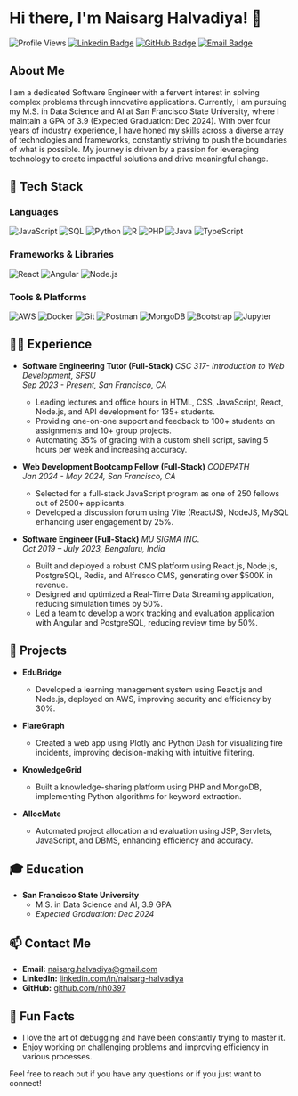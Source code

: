 # Hi there, I'm Naisarg Halvadiya! 👋

![Profile Views](https://komarev.com/ghpvc/?username=nh0397&color=blueviolet)
[![Linkedin Badge](https://img.shields.io/badge/-naisarg--halvadiya-blue?style=flat-square&logo=Linkedin&logoColor=white&link=https://www.linkedin.com/in/naisarg-halvadiya/)](https://www.linkedin.com/in/naisarg-halvadiya/)
[![GitHub Badge](https://img.shields.io/badge/-nh0397-181717?style=flat-square&logo=github&logoColor=white&link=https://github.com/nh0397)](https://github.com/nh0397)
[![Email Badge](https://img.shields.io/badge/-naisarg.halvadiya@gmail.com-c14438?style=flat-square&logo=Gmail&logoColor=white&link=mailto:naisarg.halvadiya@gmail.com)](mailto:naisarg.halvadiya@gmail.com)

## About Me

I am a dedicated Software Engineer with a fervent interest in solving complex problems through innovative applications. Currently, I am pursuing my M.S. in Data Science and AI at San Francisco State University, where I maintain a GPA of 3.9 (Expected Graduation: Dec 2024). With over four years of industry experience, I have honed my skills across a diverse array of technologies and frameworks, constantly striving to push the boundaries of what is possible. My journey is driven by a passion for leveraging technology to create impactful solutions and drive meaningful change.


## 🚀 Tech Stack

### Languages
![JavaScript](https://img.shields.io/badge/-JavaScript-black?style=flat-square&logo=javascript)
![SQL](https://img.shields.io/badge/-SQL-black?style=flat-square&logo=postgresql)
![Python](https://img.shields.io/badge/-Python-black?style=flat-square&logo=python)
![R](https://img.shields.io/badge/-R-black?style=flat-square&logo=r)
![PHP](https://img.shields.io/badge/-PHP-black?style=flat-square&logo=php)
![Java](https://img.shields.io/badge/-Java-black?style=flat-square&logo=java)
![TypeScript](https://img.shields.io/badge/-TypeScript-black?style=flat-square&logo=typescript)

### Frameworks & Libraries
![React](https://img.shields.io/badge/-React-black?style=flat-square&logo=react)
![Angular](https://img.shields.io/badge/-Angular-black?style=flat-square&logo=angular)
![Node.js](https://img.shields.io/badge/-Node.js-black?style=flat-square&logo=node.js)

### Tools & Platforms
![AWS](https://img.shields.io/badge/-AWS-black?style=flat-square&logo=amazon-aws)
![Docker](https://img.shields.io/badge/-Docker-black?style=flat-square&logo=docker)
![Git](https://img.shields.io/badge/-Git-black?style=flat-square&logo=git)
![Postman](https://img.shields.io/badge/-Postman-black?style=flat-square&logo=postman)
![MongoDB](https://img.shields.io/badge/-MongoDB-black?style=flat-square&logo=mongodb)
![Bootstrap](https://img.shields.io/badge/-Bootstrap-black?style=flat-square&logo=bootstrap)
![Jupyter](https://img.shields.io/badge/-Jupyter-black?style=flat-square&logo=jupyter)

## 👨‍💻 Experience

- **Software Engineering Tutor (Full-Stack)**
  *CSC 317- Introduction to Web Development, SFSU*  
  *Sep 2023 - Present, San Francisco, CA*  
  - Leading lectures and office hours in HTML, CSS, JavaScript, React, Node.js, and API development for 135+ students.
  - Providing one-on-one support and feedback to 100+ students on assignments and 10+ group projects.
  - Automating 35% of grading with a custom shell script, saving 5 hours per week and increasing accuracy.

- **Web Development Bootcamp Fellow (Full-Stack)**
  *CODEPATH*  
  *Jan 2024 - May 2024, San Francisco, CA*  
  - Selected for a full-stack JavaScript program as one of 250 fellows out of 2500+ applicants.
  - Developed a discussion forum using Vite (ReactJS), NodeJS, MySQL enhancing user engagement by 25%.

- **Software Engineer (Full-Stack)**
  *MU SIGMA INC.*  
  *Oct 2019 – July 2023, Bengaluru, India*  
  - Built and deployed a robust CMS platform using React.js, Node.js, PostgreSQL, Redis, and Alfresco CMS, generating over $500K in revenue.
  - Designed and optimized a Real-Time Data Streaming application, reducing simulation times by 50%.
  - Led a team to develop a work tracking and evaluation application with Angular and PostgreSQL, reducing review time by 50%.

## 🌟 Projects

- **EduBridge**
  - Developed a learning management system using React.js and Node.js, deployed on AWS, improving security and efficiency by 30%.

- **FlareGraph**
  - Created a web app using Plotly and Python Dash for visualizing fire incidents, improving decision-making with intuitive filtering.

- **KnowledgeGrid**
  - Built a knowledge-sharing platform using PHP and MongoDB, implementing Python algorithms for keyword extraction.

- **AllocMate**
  - Automated project allocation and evaluation using JSP, Servlets, JavaScript, and DBMS, enhancing efficiency and accuracy.

## 🎓 Education

- **San Francisco State University**
  - M.S. in Data Science and AI, 3.9 GPA  
  - *Expected Graduation: Dec 2024*

## 📫 Contact Me

- **Email:** [naisarg.halvadiya@gmail.com](mailto:naisarg.halvadiya@gmail.com)
- **LinkedIn:** [linkedin.com/in/naisarg-halvadiya](https://www.linkedin.com/in/naisarg-halvadiya/)
- **GitHub:** [github.com/nh0397](https://github.com/nh0397)

## 🌱 Fun Facts

- I love the art of debugging and have been constantly trying to master it.
- Enjoy working on challenging problems and improving efficiency in various processes.

Feel free to reach out if you have any questions or if you just want to connect!
